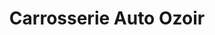 ---
title: "Carrosserie Auto Ozoir"
url: /ozoir-la-ferriere/carrosserie-auto-ozoir/
shop: réparation de voitures
---